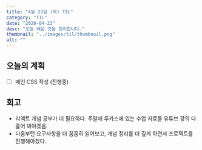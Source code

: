 ```yaml
---
title: "4월 23일 (목) TIL"
category: "TIL"
date: "2020-04-23"
desc: "오늘 배운 것을 정리합니다."
thumbnail: "../images/til/thumbnail.png"
alt: ""
---
```


## 오늘의 계획

- [ ] 메인 CSS 작성 (진행중)

## 회고

- 리액트 개념 공부가 더 필요하다. 주말에 루카스에 있는 수업 자료들 유튜브 강의 다 훑어 봐야겠음.
- 다음부턴 요구사항을 더 꼼꼼히 읽어보고, 개념 정리를 더 깊게 하면서 프로젝트를 진행해야겠다.
